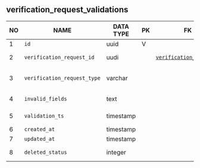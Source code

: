 verification_request_validations
----------------------------


NO | NAME | DATA TYPE | PK | FK | DESCRIPTION  | COMMENTS          
---|------|-----------|----|----|--------------|----------
1|`id` | uuid | V |  | 
2|`verification_request_id` | uudi |  | [`verification_requests`](verification_requests.md) | Verification request that was validated
3|`verification_request_type` | varchar |  |  | One of: professionalCertificate, experience, education
4|`invalid_fields` | text |  |  | List of invalid fields separated by commas.
5|`validation_ts` | timestamp |  |  | Date and time of validation.
6|`created_at` | timestamp |  |  | 
7|`updated_at` | timestamp |  |  | 
8|`deleted_status` | integer |  |  | 0 - active record, 1 - deleted record.
